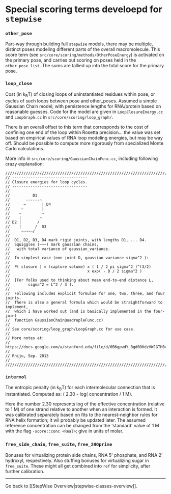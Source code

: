 # Special scoring terms develoepd for `stepwise`

### `other_pose`
Part-way through building full `stepwise` models, there may be multiple, distinct poses modeling different parts of the overall macromolecule. This score term (see `src/core/scoring/methods/OtherPoseEnergy`) is activated on the primary pose, and carries out scoring on poses held in the `other_pose_list`. The sums are tallied up into the total score for the primary pose.

### `loop_close`
Cost (in k<sub>B</sub>T) of closing loops of uninstantiated residues within pose, or cycles of such loops between pose and other_poses. Assumed a simple Gaussian Chain model, with persistence lengths for RNA/protein based on reasonable guesses.  Code for the model are given in `LoopClosureEnergy.cc` and `LoopGraph.cc` in `src/core/scoring/loop_graph/`.

There is an overall offset to this term that corresponds to the cost of confining one end of the loop within Rosetta precision... the value was set based on empirical values of RNA loop modeling energies, but may be way off. Should be possible to compute more rigorously from specialized Monte Carlo calculations.

More info in `src/core/scoring/GaussianChainFunc.cc`, including following crazy explanation:

```
//////////////////////////////////////////////////////////////////////////
// ---------------------------------
// Closure energies for loop cycles.
// ---------------------------------
//
//          D1
//       ------~
//      ~       | D4
//     ~        |
//    ~         ~
//    |        ~
// D2 |       /
//    |      /  D3
//     ~~~~~/
//
//  D1, D2, D3, D4 mark rigid joints, with lengths D1, ... D4.
//  Squiggles (~~~) mark gaussian chains,
//   with total variance of gaussian_variance.
//
//  In simplest case (one joint D, gaussian variance sigma^2 ):
//
//  P( closure ) = (capture volume) x ( 1 / 2 pi sigma^2 )^(3/2)
//                                  x exp( - D / 2 sigma^2 )
//
//  [For folks used to thinking about mean end-to-end distance L,
//        sigma^2 = L^2 / 3 ].
//
//  Following includes explicit formulae for one, two, three, and four joints.
//  There is also a general formula which would be straightforward to implement,
//  which I have worked out (and is basically implemented in the four-joint
//  function GaussianChainQuadrupleFunc.cc)
//
// See core/scoring/loop_graph/LoopGraph.cc for use case.
//
// More notes at:
//   https://docs.google.com/a/stanford.edu/file/d/0B6gpwdY_Bgd0OHdzVWJGTHBvTzg/edit
//
// Rhiju, Sep. 2013
//
//////////////////////////////////////////////////////////////////////////
```

### `intermol`
The entropic penalty (in k<sub>B</sub>T) for each intermolecular connection that is instantiated. Computed as:
( 2.30 - log( concentration / 1 M).

Here the number 2.30 represents log of the effective concentration (relative to 1 M) of one strand relative to another when an interaction is formed. It was calibrated separately based on fits to the nearest-neighbor rules for RNA helix formation; it wil probably be updated later. The assumed reference concentration can be changed from the 'standard' value of 1 M with the flag `-score::conc <Real>`; give in units of molar.


### `free_side_chain`, `free_suite`, `free_2HOprime`
Bonuses for virtualizing protein side chains, RNA 5' phosphate, and RNA 2' hydroxyl, respectively. Also stuffing bonuses for virtualizing sugar in `free_suite`. These might all get combined into `ref` for simplicity, after further calibration.

---
Go back to [[StepWise Overview|stepwise-classes-overview]].

